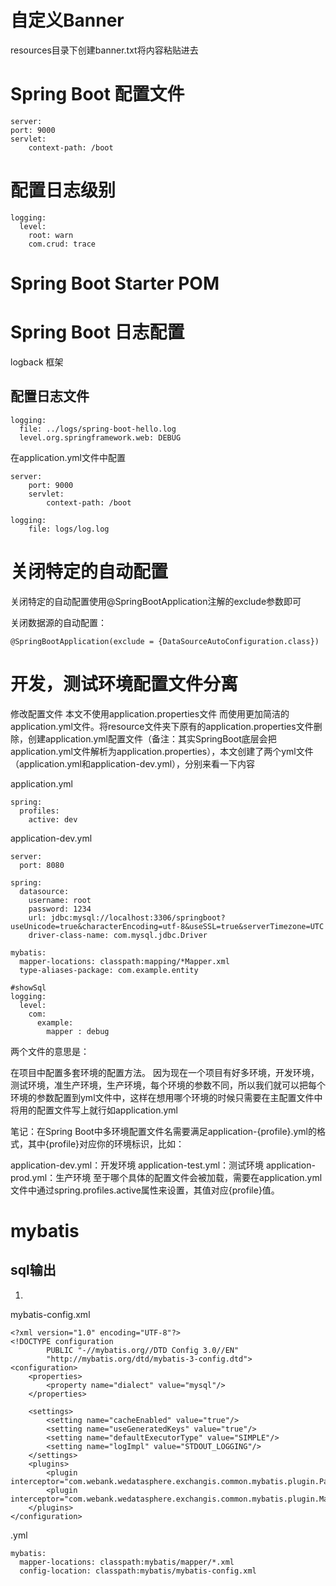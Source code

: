 <!--
 * @Author: wjn
 * @Date: 2020-02-01 12:00:16
 * @LastEditors: wjn
 * @LastEditTime: 2020-07-30 11:39:55
 -->
# 自定义Banner

resources目录下创建banner.txt将内容粘贴进去

# Spring Boot 配置文件

    server:
    port: 9000
    servlet:
        context-path: /boot
# 配置日志级别

```
logging:
  level:
    root: warn
    com.crud: trace
```

# Spring Boot Starter POM

# Spring Boot 日志配置

logback 框架

## 配置日志文件

    logging:
      file: ../logs/spring-boot-hello.log
      level.org.springframework.web: DEBUG

在application.yml文件中配置

    server:
        port: 9000
        servlet:
            context-path: /boot

    logging:
        file: logs/log.log


# 关闭特定的自动配置

关闭特定的自动配置使用@SpringBootApplication注解的exclude参数即可

关闭数据源的自动配置：

    @SpringBootApplication(exclude = {DataSourceAutoConfiguration.class})


# 开发，测试环境配置文件分离

修改配置文件
本文不使用application.properties文件 而使用更加简洁的application.yml文件。将resource文件夹下原有的application.properties文件删除，创建application.yml配置文件（备注：其实SpringBoot底层会把application.yml文件解析为application.properties），本文创建了两个yml文件（application.yml和application-dev.yml），分别来看一下内容

application.yml

```
spring:
  profiles:
    active: dev
```

application-dev.yml

```
server:
  port: 8080
 
spring:
  datasource:
    username: root
    password: 1234
    url: jdbc:mysql://localhost:3306/springboot?useUnicode=true&characterEncoding=utf-8&useSSL=true&serverTimezone=UTC
    driver-class-name: com.mysql.jdbc.Driver
 
mybatis:
  mapper-locations: classpath:mapping/*Mapper.xml
  type-aliases-package: com.example.entity
 
#showSql
logging:
  level:
    com:
      example:
        mapper : debug
```
两个文件的意思是：

在项目中配置多套环境的配置方法。
因为现在一个项目有好多环境，开发环境，测试环境，准生产环境，生产环境，每个环境的参数不同，所以我们就可以把每个环境的参数配置到yml文件中，这样在想用哪个环境的时候只需要在主配置文件中将用的配置文件写上就行如application.yml

笔记：在Spring Boot中多环境配置文件名需要满足application-{profile}.yml的格式，其中{profile}对应你的环境标识，比如：

application-dev.yml：开发环境
application-test.yml：测试环境
application-prod.yml：生产环境
至于哪个具体的配置文件会被加载，需要在application.yml文件中通过spring.profiles.active属性来设置，其值对应{profile}值。


# mybatis 


## sql输出

1. 

mybatis-config.xml

```
<?xml version="1.0" encoding="UTF-8"?>
<!DOCTYPE configuration
        PUBLIC "-//mybatis.org//DTD Config 3.0//EN"
        "http://mybatis.org/dtd/mybatis-3-config.dtd">
<configuration>
    <properties>
        <property name="dialect" value="mysql"/>
    </properties>

    <settings>
        <setting name="cacheEnabled" value="true"/>
        <setting name="useGeneratedKeys" value="true"/>
        <setting name="defaultExecutorType" value="SIMPLE"/>
        <setting name="logImpl" value="STDOUT_LOGGING"/>
    </settings>
    <plugins>
        <plugin interceptor="com.webank.wedatasphere.exchangis.common.mybatis.plugin.PaginationInterceptor"/>
        <plugin interceptor="com.webank.wedatasphere.exchangis.common.mybatis.plugin.MapInterceptor"/>
    </plugins>
</configuration>
```

.yml
```
mybatis:
  mapper-locations: classpath:mybatis/mapper/*.xml
  config-location: classpath:mybatis/mybatis-config.xml

```
